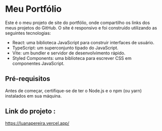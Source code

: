 # Meu Portfólio

Este é o meu projeto de site do portfólio, onde compartilho os links dos meus projetos do GitHub. O site é responsivo e foi construído utilizando as seguintes tecnologias:

- React: uma biblioteca JavaScript para construir interfaces de usuário.
- TypeScript: um superconjunto tipado do JavaScript.
- Vite: um bundler e servidor de desenvolvimento rápido.
- Styled Components: uma biblioteca para escrever CSS em componentes JavaScript.

## Pré-requisitos

Antes de começar, certifique-se de ter o Node.js e o npm (ou yarn) instalados em sua máquina.

## Link do projeto :
 https://luanapereira.vercel.app/ 


